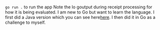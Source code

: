 `go run .` to run the app
Note the lo goutput during receipt processing for how it is being evaluated.
I am new to Go but want to learn the language. I first did a Java version which you can see here[here]([https://www.genome.gov/](https://github.com/dkramer/fetch-java)https://github.com/dkramer/fetch-java). I then did it in Go as a challenge to myself.
